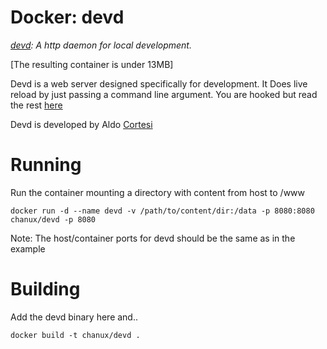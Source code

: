 # Docker: devd

*[devd](https://github.com/cortesi/devd): A http daemon for local development.*

[The resulting container is under 13MB]

Devd is a web server designed specifically for development. It Does live reload
by just passing a command line argument. You are hooked but read the rest [here](http://corte.si/posts/devd/intro/index.html)

Devd is developed by Aldo [Cortesi](https://twitter.com/cortesi)

# Running

Run the container mounting a directory with content from host to /www

    docker run -d --name devd -v /path/to/content/dir:/data -p 8080:8080 chanux/devd -p 8080

Note: The host/container ports for devd should be the same as in the example

# Building

Add the devd binary here and..
    
    docker build -t chanux/devd .
